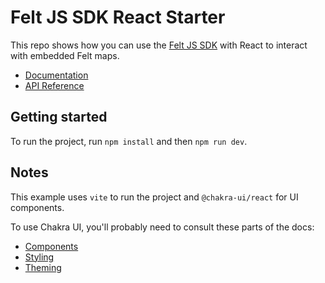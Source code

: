 # Felt JS SDK React Starter

This repo shows how you can use the [Felt JS SDK](https://github.com/felt/js-sdk) with React to interact with embedded Felt maps.

- [Documentation](https://developers.felt.com/js-sdk)
- [API Reference](https://developers.felt.com/js-sdk-api-reference)

## Getting started

To run the project, run `npm install` and then `npm run dev`.

## Notes

This example uses `vite` to run the project and `@chakra-ui/react` for UI components.

To use Chakra UI, you'll probably need to consult these parts of the docs:

- [Components](https://www.chakra-ui.com/docs/components/concepts/overview)
- [Styling](https://www.chakra-ui.com/docs/styling/overview)
- [Theming](https://www.chakra-ui.com/docs/theming/overview)
